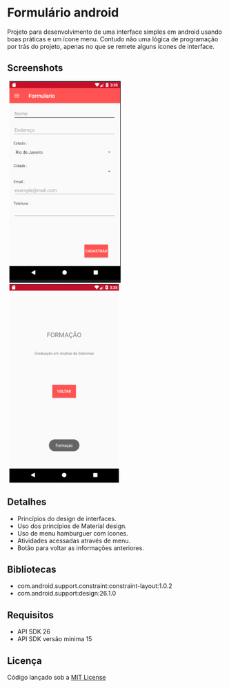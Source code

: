 # Formulário android
Projeto para desenvolvimento de uma interface simples em android usando boas práticas e um ícone menu. Contudo não uma lógica de programação por trás do projeto, apenas no que se remete alguns ícones de interface.
## Screenshots
<div style="max-length:200px"><img src="screenshot/tela_formulario.png" alt="Tela inicial" style="padding-left:5px" />
<img src="screenshot/tela_formulario_botaovoltar.png" alt="Uma das telas do menu" style="padding-left:5px" /></div>

## Detalhes
+ Princípios do design de interfaces.
+ Uso dos princípios de Material design.
+ Uso de menu hamburguer com ícones.
+ Atividades acessadas através de menu.
+ Botão para voltar as informações anteriores.
## Bibliotecas
+ com.android.support.constraint:constraint-layout:1.0.2
+ com.android.support:design:26.1.0
## Requisitos
+ API SDK 26
+ API SDK versão mínima 15
## Licença
Código lançado sob a [MIT License](https://github.com/Nabucodono5or/Formulario/blob/master/LICENSE)
